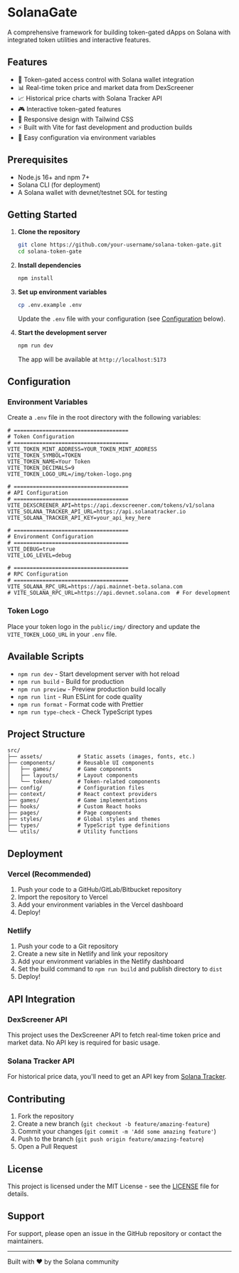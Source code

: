 # SolanaGate

A comprehensive framework for building token-gated dApps on Solana with integrated token utilities and interactive features.

## Features

- 🔐 Token-gated access control with Solana wallet integration
- 📊 Real-time token price and market data from DexScreener
- 📈 Historical price charts with Solana Tracker API
- 🎮 Interactive token-gated features
- 🎨 Responsive design with Tailwind CSS
- ⚡ Built with Vite for fast development and production builds
- 🔧 Easy configuration via environment variables

## Prerequisites

- Node.js 16+ and npm 7+
- Solana CLI (for deployment)
- A Solana wallet with devnet/testnet SOL for testing

## Getting Started

1. **Clone the repository**

   ```bash
   git clone https://github.com/your-username/solana-token-gate.git
   cd solana-token-gate
   ```

2. **Install dependencies**

   ```bash
   npm install
   ```

3. **Set up environment variables**

   ```bash
   cp .env.example .env
   ```

   Update the `.env` file with your configuration (see [Configuration](#configuration) below).

4. **Start the development server**

   ```bash
   npm run dev
   ```

   The app will be available at `http://localhost:5173`

## Configuration

### Environment Variables

Create a `.env` file in the root directory with the following variables:

```env
# ====================================
# Token Configuration
# ====================================
VITE_TOKEN_MINT_ADDRESS=YOUR_TOKEN_MINT_ADDRESS
VITE_TOKEN_SYMBOL=TOKEN
VITE_TOKEN_NAME=Your Token
VITE_TOKEN_DECIMALS=9
VITE_TOKEN_LOGO_URL=/img/token-logo.png

# ====================================
# API Configuration
# ====================================
VITE_DEXSCREENER_API=https://api.dexscreener.com/tokens/v1/solana
VITE_SOLANA_TRACKER_API_URL=https://api.solanatracker.io
VITE_SOLANA_TRACKER_API_KEY=your_api_key_here

# ====================================
# Environment Configuration
# ====================================
VITE_DEBUG=true
VITE_LOG_LEVEL=debug

# ====================================
# RPC Configuration
# ====================================
VITE_SOLANA_RPC_URL=https://api.mainnet-beta.solana.com
# VITE_SOLANA_RPC_URL=https://api.devnet.solana.com  # For development
```

### Token Logo

Place your token logo in the `public/img/` directory and update the `VITE_TOKEN_LOGO_URL` in your `.env` file.

## Available Scripts

- `npm run dev` - Start development server with hot reload
- `npm run build` - Build for production
- `npm run preview` - Preview production build locally
- `npm run lint` - Run ESLint for code quality
- `npm run format` - Format code with Prettier
- `npm run type-check` - Check TypeScript types

## Project Structure

```text
src/
├── assets/           # Static assets (images, fonts, etc.)
├── components/       # Reusable UI components
│   ├── games/        # Game components
│   ├── layouts/      # Layout components
│   └── token/        # Token-related components
├── config/           # Configuration files
├── context/          # React context providers
├── games/            # Game implementations
├── hooks/            # Custom React hooks
├── pages/            # Page components
├── styles/           # Global styles and themes
├── types/            # TypeScript type definitions
└── utils/            # Utility functions
```

## Deployment

### Vercel (Recommended)

1. Push your code to a GitHub/GitLab/Bitbucket repository
2. Import the repository to Vercel
3. Add your environment variables in the Vercel dashboard
4. Deploy!

### Netlify

1. Push your code to a Git repository
2. Create a new site in Netlify and link your repository
3. Add your environment variables in the Netlify dashboard
4. Set the build command to `npm run build` and publish directory to `dist`
5. Deploy!

## API Integration

### DexScreener API

This project uses the DexScreener API to fetch real-time token price and market data. No API key is required for basic usage.

### Solana Tracker API

For historical price data, you'll need to get an API key from [Solana Tracker](https://www.solanatracker.io/account/data-api).

## Contributing

1. Fork the repository
2. Create a new branch (`git checkout -b feature/amazing-feature`)
3. Commit your changes (`git commit -m 'Add some amazing feature'`)
4. Push to the branch (`git push origin feature/amazing-feature`)
5. Open a Pull Request

## License

This project is licensed under the MIT License - see the [LICENSE](LICENSE) file for details.

## Support

For support, please open an issue in the GitHub repository or contact the maintainers.

---

Built with ❤️ by the Solana community
